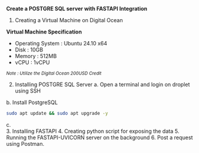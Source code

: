 **Create a POSTGRE SQL server with FASTAPI Integration**

1.	Creating a Virtual Machine on Digital Ocean

**Virtual Machine Specification**
-	Operating System : Ubuntu 24.10 x64
-	Disk : 10GB
-	Memory : 512MB
-	vCPU : 1vCPU
  
<sub> *Note : Utilize the Digital Ocean 200USD Credit* </sub>

2.	Installing POSTGRE SQL Server 
a.	Open a terminal and login on droplet using SSH

b.	Install PostgreSQL

```bash
sudo apt update && sudo apt upgrade -y
```
c.	
3.	Installing FASTAPI
4.	Creating python script for exposing the data
5.	Running the FASTAPI-UVICORN server on the background
6.	Post a request using Postman.
